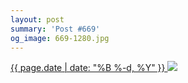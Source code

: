 ```yaml
---
layout: post
summary: 'Post #669'
og_image: 669-1280.jpg
---
```


<p>
 <time>
  <a href="/669">
   {{ page.date | date: "%B %-d, %Y" }}
  </a>
 </time>
 <a href="/669">
  <img data-taken="8/4/2017" sizes="(min-width: 700px) 50vw, calc(100vw - 2rem)" src="{{ site.assets_url }}/669-640.jpg" srcset="{{ site.assets_url }}/669-320.jpg 320w, {{ site.assets_url }}/669-640.jpg 640w, {{ site.assets_url }}/669-960.jpg 960w, {{ site.assets_url }}/669-1280.jpg 1280w"/>
 </a>
</p>

